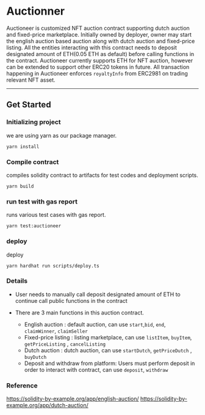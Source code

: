 # Auctionner

Auctioneer is customized NFT auction contract supporting dutch auction and fixed-price marketplace. Initially owned by deployer, owner may start the english auction based auction along with dutch auction and fixed-price listing. All the entities interacting with this contract needs to deposit designated amount of ETH(0.05 ETH as default) before calling functions in the contract. Auctioneer currently supports ETH for NFT auction, however can be extended to support other ERC20 tokens in future. All transaction happening in Auctioneer enforces `royaltyInfo` from ERC2981 on trading relevant NFT asset. 

--- 
## Get Started 

### Initializing project

we are using yarn as our package manager.

```shell
yarn install
```

### Compile contract 

compiles solidity contract to artifacts for test codes and deployment scripts.

```shell
yarn build
```

### run test with gas report

runs various test cases with gas report.

```shell
yarn test:auctioneer
```

### deploy

deploy

```shell
yarn hardhat run scripts/deploy.ts
```

### Details

 - User needs to manually call deposit designated amount of ETH to continue call public functions in the contract
 
 - There are 3 main functions in this auction contract.
   * English auction : default auction, can use `start`,`bid`, `end`, `claimWinner`, `claimSeller`
   * Fixed-price listing : listing marketplace, can use `listItem`, `buyItem`, `getPriceListing` , `cancelListing`
   * Dutch auction : dutch auction, can use `startDutch`, `getPriceDutch` , `buyDutch`
   * Deposit and withdraw from platform: Users must perform deposit in order to interact with contract, can use `deposit`, `withdraw` 

### Reference

https://solidity-by-example.org/app/english-auction/
https://solidity-by-example.org/app/dutch-auction/
